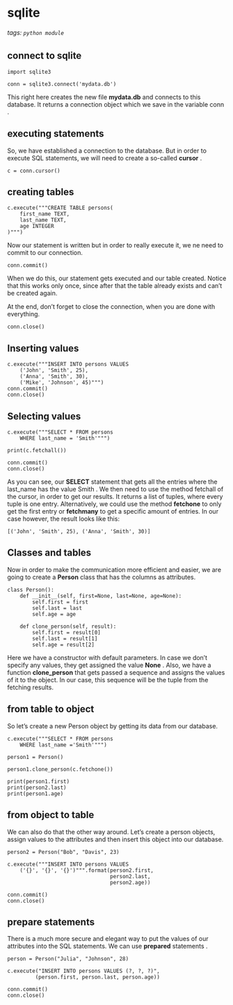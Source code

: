 # sqlite
###### tags: `python module`

## connect to sqlite
```python=
import sqlite3

conn = sqlite3.connect('mydata.db')
```

This right here creates the new file **mydata.db** and connects to this database. It returns a connection object which we save in the variable conn .

## executing statements
So, we have established a connection to the database. But in order to execute SQL statements, we will need to create a so-called **cursor** .
```python=
c = conn.cursor()
```

## creating tables
```python=
c.execute("""CREATE TABLE persons(
    first_name TEXT,
    last_name TEXT,
    age INTEGER
)""")
```

Now our statement is written but in order to really execute it, we ne need to commit to our connection.
```python=
conn.commit()
```
When we do this, our statement gets executed and our table created. Notice that this works only once, since after that the table already exists and can’t be created again.

At the end, don’t forget to close the connection, when you are done with everything.
```python=
conn.close()
```

## Inserting values
```python=
c.execute("""INSERT INTO persons VALUES
    ('John', 'Smith', 25),
    ('Anna', 'Smith', 30),
    ('Mike', 'Johnson', 45)""")
conn.commit()
conn.close()
```

## Selecting values
```python=
c.execute("""SELECT * FROM persons
    WHERE last_name = 'Smith'""")

print(c.fetchall())

conn.commit()
conn.close()
```

As you can see, our **SELECT** statement that gets all the entries where the last_name has the value Smith . We then need to use the method fetchall of the cursor, in order to get our results. It returns a list of tuples, where every tuple is one entry. Alternatively, we could use the method **fetchone** to only get the first entry or **fetchmany** to get a specific amount of entries. In our case however, the result looks like this:
```
[('John', 'Smith', 25), ('Anna', 'Smith', 30)]
```

## Classes and tables
Now in order to make the communication more efficient and easier, we are going to create a **Person** class that has the columns as attributes.
```python=
class Person():
    def __init__(self, first=None, last=None, age=None):
        self.first = first
        self.last = last
        self.age = age
        
    def clone_person(self, result):
        self.first = result[0]
        self.last = result[1]
        self.age = result[2]
```
Here we have a constructor with default parameters. In case we don’t specify any values, they get assigned the value **None** . Also, we have a function **clone_person** that gets passed a sequence and assigns the values of it to the object. In our case, this sequence will be the tuple from the fetching results.

## from table to object
So let’s create a new Person object by getting its data from our database.
```python=
c.execute("""SELECT * FROM persons
    WHERE last_name ='Smith'""")

person1 = Person()

person1.clone_person(c.fetchone())

print(person1.first)
print(person2.last)
print(person1.age)
```

## from object to table
We can also do that the other way around. Let’s create a person objects, assign values to the attributes and then insert this object into our database.
```python=
person2 = Person("Bob", "Davis", 23)

c.execute("""INSERT INTO persons VALUES
    ('{}', '{}', '{}')""".format(person2.first,
                                 person2.last,
                                 person2.age))

conn.commit()
conn.close()
```

## prepare statements
There is a much more secure and elegant way to put the values of our attributes into the SQL statements. We can use **prepared** statements .
```python=
person = Person("Julia", "Johnson", 28)

c.execute("INSERT INTO persons VALUES (?, ?, ?)",
         (person.first, person.last, person.age))

conn.commit()
conn.close()
```


